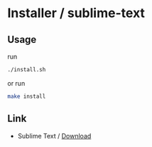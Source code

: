 

# Installer / sublime-text




## Usage

run

``` sh
./install.sh
```

or run

``` sh
make install
```




## Link

* Sublime Text / [Download](https://www.sublimetext.com/download)
